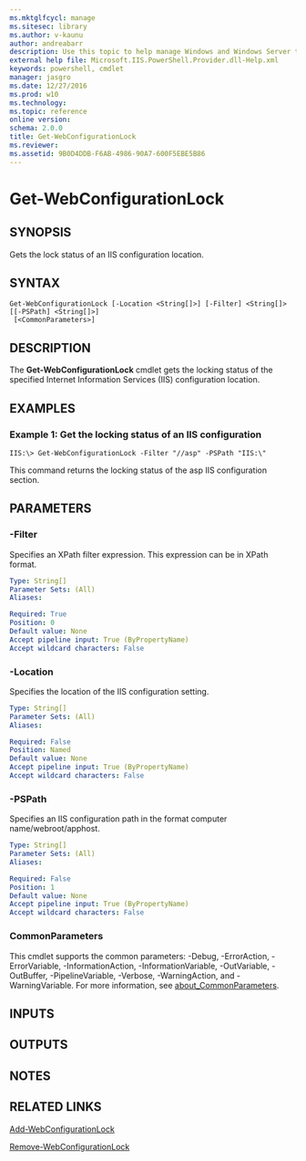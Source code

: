 ```yaml
---
ms.mktglfcycl: manage
ms.sitesec: library
ms.author: v-kaunu
author: andreabarr
description: Use this topic to help manage Windows and Windows Server technologies with Windows PowerShell.
external help file: Microsoft.IIS.PowerShell.Provider.dll-Help.xml
keywords: powershell, cmdlet
manager: jasgro
ms.date: 12/27/2016
ms.prod: w10
ms.technology: 
ms.topic: reference
online version: 
schema: 2.0.0
title: Get-WebConfigurationLock
ms.reviewer:
ms.assetid: 9B0D4DDB-F6AB-4986-90A7-600F5EBE5B86
---
```


# Get-WebConfigurationLock

## SYNOPSIS
Gets the lock status of an IIS configuration location.

## SYNTAX

```
Get-WebConfigurationLock [-Location <String[]>] [-Filter] <String[]> [[-PSPath] <String[]>]
 [<CommonParameters>]
```

## DESCRIPTION
The **Get-WebConfigurationLock** cmdlet gets the locking status of the specified Internet Information Services (IIS) configuration location.

## EXAMPLES

### Example 1: Get the locking status of an IIS configuration
```
IIS:\> Get-WebConfigurationLock -Filter "//asp" -PSPath "IIS:\"
```

This command returns the locking status of the asp IIS configuration section.

## PARAMETERS

### -Filter
Specifies an XPath filter expression.
This expression can be in XPath format.

```yaml
Type: String[]
Parameter Sets: (All)
Aliases: 

Required: True
Position: 0
Default value: None
Accept pipeline input: True (ByPropertyName)
Accept wildcard characters: False
```

### -Location
Specifies the location of the IIS configuration setting.

```yaml
Type: String[]
Parameter Sets: (All)
Aliases: 

Required: False
Position: Named
Default value: None
Accept pipeline input: True (ByPropertyName)
Accept wildcard characters: False
```

### -PSPath
Specifies an IIS configuration path in the format computer name/webroot/apphost.

```yaml
Type: String[]
Parameter Sets: (All)
Aliases: 

Required: False
Position: 1
Default value: None
Accept pipeline input: True (ByPropertyName)
Accept wildcard characters: False
```

### CommonParameters
This cmdlet supports the common parameters: -Debug, -ErrorAction, -ErrorVariable, -InformationAction, -InformationVariable, -OutVariable, -OutBuffer, -PipelineVariable, -Verbose, -WarningAction, and -WarningVariable. For more information, see [about_CommonParameters](http://go.microsoft.com/fwlink/?LinkID=113216).

## INPUTS

## OUTPUTS

## NOTES

## RELATED LINKS

[Add-WebConfigurationLock](./Add-WebConfigurationLock.md)

[Remove-WebConfigurationLock](./Remove-WebConfigurationLock.md)



